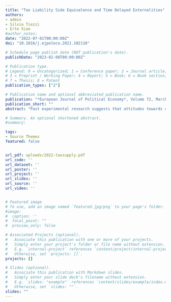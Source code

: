 ```yaml
---
title: "Tax Liability Side Equivalence and Time Delayed Externalities"
authors:
- admin
- Silvia Tiezzi
- Erte Xiao
#author_notes:
date: "2022-07-01T00:00:00Z"
doi: "10.1016/j.ejpoleco.2021.102110"

# Schedule page publish date (NOT publication's date).
publishDate: "2023-02-08T00:00:00Z"

# Publication type.
# Legend: 0 = Uncategorized; 1 = Conference paper; 2 = Journal article;
# 3 = Preprint / Working Paper; 4 = Report; 5 = Book; 6 = Book section;
# 7 = Thesis; 8 = Patent
publication_types: ["2"]

# Publication name and optional abbreviated publication name.
publication: "*European Journal of Political Economy*, Volume 72, March 2022, 102110"
publication_short: ""
abstract: "Past experimental research suggests that attitudes towards corrective taxes may depend on whether they are levied on the supply side or on the demand side of the market, violating the well-known Tax Liability-Side Equivalence Principle. Other experimental research has shown that consumers are more likely to oppose the introduction of corrective taxes if their benefits occur only in the future. This paper tests whether manipulating the statutory incidence of the tax interferes with the negative delay effect on public support for taxation. Data from our experiment show that the delay effect is robust regardless of the statutory incidence of the tax."

# Summary. An optional shortened abstract.
#summary:

tags:
- Source Themes
featured: false


url_pdf: uploads/2022-taxsupply.pdf
url_code: ''
url_dataset: ''
url_poster: ''
url_project: ''
url_slides: ''
url_source: ''
url_video: ''


# Featured image
# To use, add an image named `featured.jpg/png` to your page's folder.
#image:
#  caption: ''
#  focal_point: ""
#  preview_only: false

# Associated Projects (optional).
#   Associate this publication with one or more of your projects.
#   Simply enter your project's folder or file name without extension.
#   E.g. `internal-project` references `content/project/internal-project/index.md`.
#   Otherwise, set `projects: []`.
projects: []

# Slides (optional).
#   Associate this publication with Markdown slides.
#   Simply enter your slide deck's filename without extension.
#   E.g. `slides: "example"` references `content/slides/example/index.md`.
#   Otherwise, set `slides: ""`.
slides: ""
---
```

